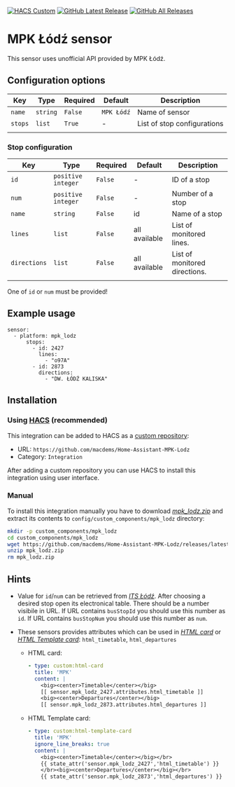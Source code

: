 [![HACS Custom][hacs_shield]][hacs]
[![GitHub Latest Release][releases_shield]][latest_release]
[![GitHub All Releases][downloads_total_shield]][releases]


[hacs_shield]: https://img.shields.io/static/v1.svg?label=HACS&message=Custom&style=popout&color=orange&labelColor=41bdf5&logo=HomeAssistantCommunityStore&logoColor=white
[hacs]: https://hacs.xyz/docs/faq/custom_repositories

[latest_release]: https://github.com/macdems/Home-Assistant-MPK-Lodz/releases/latest
[releases_shield]: https://img.shields.io/github/release/macdems/Home-Assistant-MPK-Lodz.svg?style=popout

[releases]: https://github.com/macdems/Home-Assistant-MPK-Lodz/releases
[downloads_total_shield]: https://img.shields.io/github/downloads/macdems/Home-Assistant-MPK-Lodz/total


# MPK Łódź sensor

This sensor uses unofficial API provided by MPK Łódź.

## Configuration options

| Key     | Type     | Required | Default    | Description                 |
| ------- | -------- | -------- | ---------- | --------------------------- |
| `name`  | `string` | `False`  | `MPK Łódź` | Name of sensor              |
| `stops` | `list`   | `True`   | -          | List of stop configurations |
|         |          |          |            |                             |

### Stop configuration

| Key          | Type               | Required | Default       | Description                   |
| ------------ | ------------------ | -------- | ------------- | ----------------------------- |
| `id`         | `positive integer` | `False`  | -             | ID of a stop                  |
| `num`        | `positive integer` | `False`  | -             | Number of a stop              |
| `name`       | `string`           | `False`  | id            | Name of a stop                |
| `lines`      | `list`             | `False`  | all available | List of monitored lines.      |
| `directions` | `list`             | `False`  | all available | List of monitored directions. |
|              |                    |          |               |                               |

One of `id` or `num` must be provided!

## Example usage

```
sensor:
  - platform: mpk_lodz
      stops:
        - id: 2427
          lines:
            - "o97A"          
        - id: 2873
          directions:
            - "DW. ŁÓDŹ KALISKA"
```

## Installation

### Using [HACS](https://hacs.xyz/) (recommended)

This integration can be added to HACS as a [custom repository](https://hacs.xyz/docs/faq/custom_repositories):
* URL: `https://github.com/macdems/Home-Assistant-MPK-Lodz`
* Category: `Integration`

After adding a custom repository you can use HACS to install this integration using user interface.

### Manual

To install this integration manually you have to download [*mpk_lodz.zip*](https://github.com/macdems/Home-Assistant-MPK-Lodz/releases/latest/download/mpk_lodz.zip) and extract its contents to `config/custom_components/mpk_lodz` directory:
```bash
mkdir -p custom_components/mpk_lodz
cd custom_components/mpk_lodz
wget https://github.com/macdems/Home-Assistant-MPK-Lodz/releases/latest/download/mpk_lodz.zip
unzip mpk_lodz.zip
rm mpk_lodz.zip
```

## Hints

* Value for `id`/`num` can be retrieved from [*ITS Łódź*](http://rozklady.lodz.pl/). After choosing a desired stop open its electronical table. There should be a number visibile in URL. If URL contains `busStopId` you should use this number as `id`. If URL contains `busStopNum` you should use this number as `num`. 

* These sensors provides attributes which can be used in [*HTML card*](https://github.com/PiotrMachowski/Home-Assistant-Lovelace-HTML-card) or [*HTML Template card*](https://github.com/PiotrMachowski/Home-Assistant-Lovelace-HTML-Template-card): `html_timetable`, `html_departures`
  * HTML card:
    ```yaml
    - type: custom:html-card
      title: 'MPK'
      content: |
        <big><center>Timetable</center></big>
        [[ sensor.mpk_lodz_2427.attributes.html_timetable ]]
        <big><center>Departures</center></big>
        [[ sensor.mpk_lodz_2873.attributes.html_departures ]]
    ```
  * HTML Template card:
    ```yaml
    - type: custom:html-template-card
      title: 'MPK'
      ignore_line_breaks: true
      content: |
        <big><center>Timetable</center></big></br>
        {{ state_attr('sensor.mpk_lodz_2427','html_timetable') }}
        </br><big><center>Departures</center></big></br>
        {{ state_attr('sensor.mpk_lodz_2873','html_departures') }}
    ```
